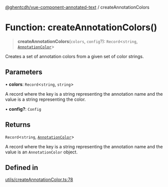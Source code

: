 [@ghentcdh/vue-component-annotated-text](../globals.md) / createAnnotationColors

# Function: createAnnotationColors()

> **createAnnotationColors**(`colors`, `config`?): `Record`\<`string`, [`AnnotationColor`](../interfaces/AnnotationColor.md)\>

Creates a set of annotation colors from a given set of color strings.

## Parameters

• **colors**: `Record`\<`string`, `string`\>

A record where the key is a string representing the annotation name and the value is a string representing the color.

• **config?**: `Config`

## Returns

`Record`\<`string`, [`AnnotationColor`](../interfaces/AnnotationColor.md)\>

A record where the key is a string representing the annotation name and the value is an `AnnotationColor` object.

## Defined in

[utils/createAnnotationColor.ts:78](https://github.com/GhentCDH/vue_component_annotated_text/blob/c33c7c7591dc479e1a58c4c5d7095b115973c87c/src/utils/createAnnotationColor.ts#L78)
